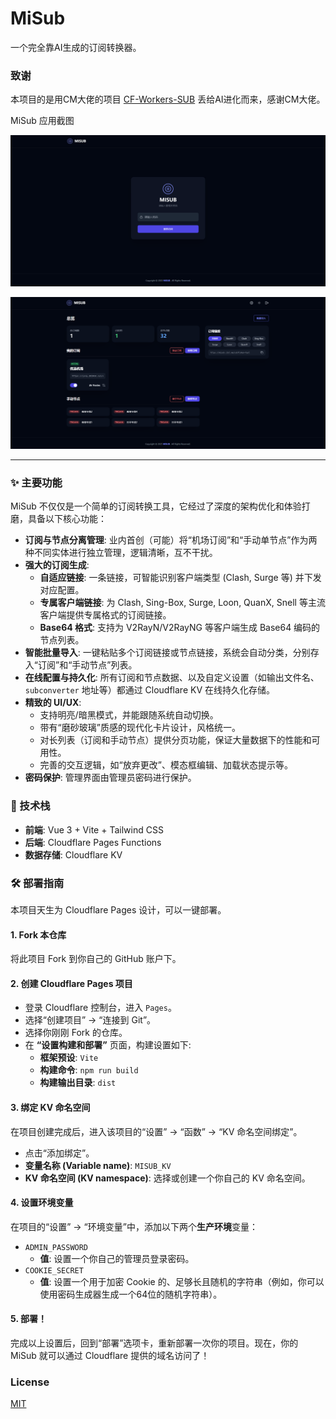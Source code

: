 # MiSub

一个完全靠AI生成的订阅转换器。

### 致谢
本项目的是用CM大佬的项目 [CF-Workers-SUB](https://github.com/cmliu/CF-Workers-SUB) 丢给AI进化而来，感谢CM大佬。

MiSub 应用截图

![登录界面](image-3.png)

![管理界面](image-4.png)

---

### ✨ 主要功能

MiSub 不仅仅是一个简单的订阅转换工具，它经过了深度的架构优化和体验打磨，具备以下核心功能：

* **订阅与节点分离管理**: 业内首创（可能）将“机场订阅”和“手动单节点”作为两种不同实体进行独立管理，逻辑清晰，互不干扰。
* **强大的订阅生成**:
    * **自适应链接**: 一条链接，可智能识别客户端类型 (Clash, Surge 等) 并下发对应配置。
    * **专属客户端链接**: 为 Clash, Sing-Box, Surge, Loon, QuanX, Snell 等主流客户端提供专属格式的订阅链接。
    * **Base64 格式**: 支持为 V2RayN/V2RayNG 等客户端生成 Base64 编码的节点列表。
* **智能批量导入**: 一键粘贴多个订阅链接或节点链接，系统会自动分类，分别存入“订阅”和“手动节点”列表。
* **在线配置与持久化**: 所有订阅和节点数据、以及自定义设置（如输出文件名、`subconverter` 地址等）都通过 Cloudflare KV 在线持久化存储。
* **精致的 UI/UX**:
    * 支持明亮/暗黑模式，并能跟随系统自动切换。
    * 带有“磨砂玻璃”质感的现代化卡片设计，风格统一。
    * 对长列表（订阅和手动节点）提供分页功能，保证大量数据下的性能和可用性。
    * 完善的交互逻辑，如“放弃更改”、模态框编辑、加载状态提示等。
* **密码保护**: 管理界面由管理员密码进行保护。

### 🚀 技术栈

* **前端**: Vue 3 + Vite + Tailwind CSS
* **后端**: Cloudflare Pages Functions
* **数据存储**: Cloudflare KV

### 🛠️ 部署指南

本项目天生为 Cloudflare Pages 设计，可以一键部署。

#### 1. Fork 本仓库
将此项目 Fork 到你自己的 GitHub 账户下。

#### 2. 创建 Cloudflare Pages 项目
* 登录 Cloudflare 控制台，进入 `Pages`。
* 选择“创建项目” -> “连接到 Git”。
* 选择你刚刚 Fork 的仓库。
* 在 **“设置构建和部署”** 页面，构建设置如下:
    * **框架预设**: `Vite`
    * **构建命令**: `npm run build`
    * **构建输出目录**: `dist`

#### 3. 绑定 KV 命名空间
在项目创建完成后，进入该项目的“设置” -> “函数” -> “KV 命名空间绑定”。
* 点击“添加绑定”。
* **变量名称 (Variable name)**: `MISUB_KV`
* **KV 命名空间 (KV namespace)**: 选择或创建一个你自己的 KV 命名空间。

#### 4. 设置环境变量
在项目的“设置” -> “环境变量”中，添加以下两个**生产环境**变量：
* `ADMIN_PASSWORD`
    * **值**: 设置一个你自己的管理员登录密码。
* `COOKIE_SECRET`
    * **值**: 设置一个用于加密 Cookie 的、足够长且随机的字符串（例如，你可以使用密码生成器生成一个64位的随机字符串）。

#### 5. 部署！
完成以上设置后，回到“部署”选项卡，重新部署一次你的项目。现在，你的 MiSub 就可以通过 Cloudflare 提供的域名访问了！

### License
[MIT](./LICENSE)